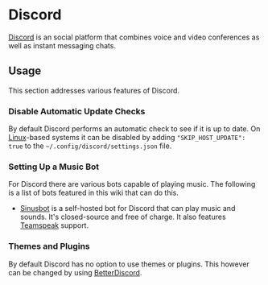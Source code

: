 # Discord

[Discord](https://discord.com/) is an social platform that combines voice and video conferences as
well as instant messaging chats.

## Usage

This section addresses various features of Discord.

### Disable Automatic Update Checks

By default Discord performs an automatic check to see if it is up to date.
On [Linux](/wiki/linux.md)-based systems it can be disabled by adding `"SKIP_HOST_UPDATE": true` to
the `~/.config/discord/settings.json` file.

### Setting Up a Music Bot

For Discord there are various bots capable of playing music.
The following is a list of bots featured in this wiki that can do this.

- [Sinusbot](/wiki/sinusbot.md) is a self-hosted bot for Discord that can play music and sounds. 
  It's closed-source and free of charge.
  It also features [Teamspeak](/wiki/teamspeak.md) support.

### Themes and Plugins

By default Discord has no option to use themes or plugins.
This however can be changed by using [BetterDiscord](/wiki/betterdiscord.md).
